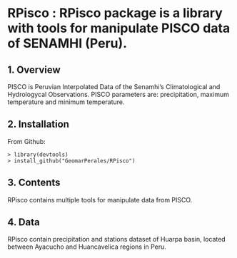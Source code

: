 # RPisco : RPisco package is a library with tools for manipulate PISCO data of SENAMHI (Peru).

## 1. Overview

PISCO is Peruvian Interpolated Data of the Senamhi’s Climatological and Hydrologycal Observations. PISCO parameters are: precipitation, maximum temperature and minimum temperature.

## 2. Installation

From Github:
```	
> library(devtools)
> install_github("GeomarPerales/RPisco")		
```

## 3. Contents

RPisco contains multiple tools for manipulate data from PISCO.

## 4. Data

RPisco contain precipitation and stations dataset of Huarpa basin, located between Ayacucho and Huancavelica regions in Peru.
